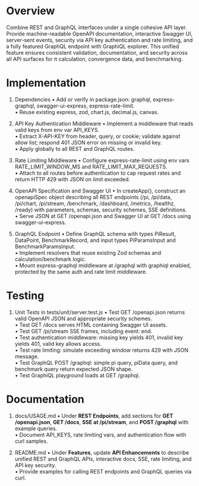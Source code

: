 # Overview

Combine REST and GraphQL interfaces under a single cohesive API layer. Provide machine-readable OpenAPI documentation, interactive Swagger UI, server-sent events, security via API key authentication and rate limiting, and a fully featured GraphQL endpoint with GraphiQL explorer. This unified feature ensures consistent validation, documentation, and security across all API surfaces for π calculation, convergence data, and benchmarking.

# Implementation

1. Dependencies
   • Add or verify in package.json: graphql, express-graphql, swagger-ui-express, express-rate-limit.  
   • Reuse existing express, zod, chart.js, decimal.js, canvas.

2. API Key Authentication Middleware
   • Implement a middleware that reads valid keys from env var API_KEYS.  
   • Extract X-API-KEY from header, query, or cookie; validate against allow list; respond 401 JSON error on missing or invalid key.  
   • Apply globally to all REST and GraphQL routes.

3. Rate Limiting Middleware
   • Configure express-rate-limit using env vars RATE_LIMIT_WINDOW_MS and RATE_LIMIT_MAX_REQUESTS.  
   • Attach to all routes before authentication to cap request rates and return HTTP 429 with JSON on limit exceeded.

4. OpenAPI Specification and Swagger UI
   • In createApp(), construct an openapiSpec object describing all REST endpoints (/pi, /pi/data, /pi/chart, /pi/stream, /benchmark, /dashboard, /metrics, /healthz, /ready) with parameters, schemas, security schemes, SSE definitions.  
   • Serve JSON at GET /openapi.json and Swagger UI at GET /docs using swagger-ui-express.

5. GraphQL Endpoint
   • Define GraphQL schema with types PiResult, DataPoint, BenchmarkRecord, and input types PiParamsInput and BenchmarkParamsInput.  
   • Implement resolvers that reuse existing Zod schemas and calculation/benchmark logic.  
   • Mount express-graphql middleware at /graphql with graphiql enabled, protected by the same auth and rate limit middleware.

# Testing

1. Unit Tests in tests/unit/server.test.js
   • Test GET /openapi.json returns valid OpenAPI JSON and appropriate security schemes.  
   • Test GET /docs serves HTML containing Swagger UI assets.  
   • Test GET /pi/stream SSE frames, including event: end.  
   • Test authentication middleware: missing key yields 401, invalid key yields 401, valid key allows access.  
   • Test rate limiting: simulate exceeding window returns 429 with JSON message.  
   • Test GraphQL POST /graphql: simple pi query, piData query, and benchmark query return expected JSON shape.  
   • Test GraphiQL playground loads at GET /graphql.

# Documentation

1. docs/USAGE.md
   • Under **REST Endpoints**, add sections for **GET /openapi.json**, **GET /docs**, **SSE at /pi/stream**, and **POST /graphql** with example queries.  
   • Document API_KEYS, rate limiting vars, and authentication flow with curl samples.

2. README.md
   • Under **Features**, update **API Enhancements** to describe unified REST and GraphQL APIs, interactive docs, SSE, rate limiting, and API key security.  
   • Provide examples for calling REST endpoints and GraphQL queries via curl.